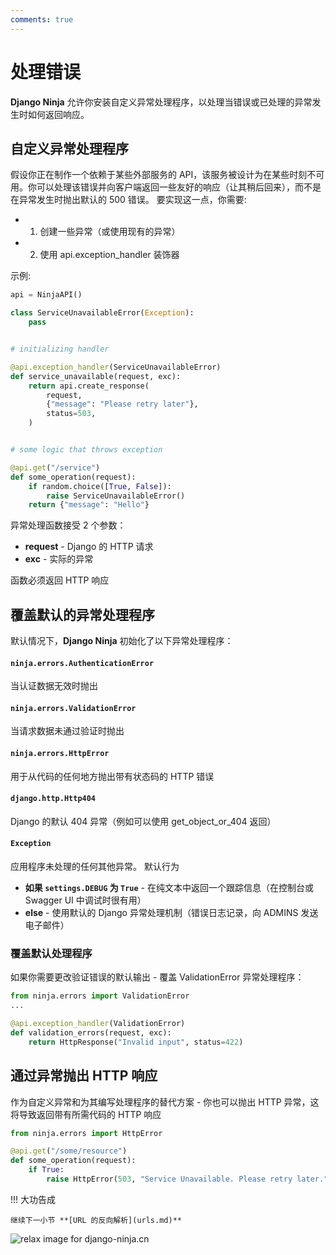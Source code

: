 ```yaml
---
comments: true
---
```

# 处理错误

**Django Ninja** 允许你安装自定义异常处理程序，以处理当错误或已处理的异常发生时如何返回响应。

## 自定义异常处理程序

假设你正在制作一个依赖于某些外部服务的 API，该服务被设计为在某些时刻不可用。你可以处理该错误并向客户端返回一些友好的响应（让其稍后回来），而不是在异常发生时抛出默认的 500 错误。
要实现这一点，你需要:

 - 1) 创建一些异常（或使用现有的异常）
 - 2) 使用 api.exception_handler 装饰器


示例:


```python hl_lines="9 10"
api = NinjaAPI()

class ServiceUnavailableError(Exception):
    pass


# initializing handler

@api.exception_handler(ServiceUnavailableError)
def service_unavailable(request, exc):
    return api.create_response(
        request,
        {"message": "Please retry later"},
        status=503,
    )


# some logic that throws exception

@api.get("/service")
def some_operation(request):
    if random.choice([True, False]):
        raise ServiceUnavailableError()
    return {"message": "Hello"}

```

异常处理函数接受 2 个参数：

 - **request** - Django 的 HTTP 请求
 - **exc** - 实际的异常

函数必须返回 HTTP 响应

## 覆盖默认的异常处理程序

默认情况下，**Django Ninja** 初始化了以下异常处理程序：


#### `ninja.errors.AuthenticationError`

当认证数据无效时抛出

#### `ninja.errors.ValidationError`

当请求数据未通过验证时抛出

#### `ninja.errors.HttpError`

用于从代码的任何地方抛出带有状态码的 HTTP 错误
#### `django.http.Http404`
 
Django 的默认 404 异常（例如可以使用 get_object_or_404 返回）
#### `Exception`
 
应用程序未处理的任何其他异常。
默认行为
 
  - **如果 `settings.DEBUG` 为 `True`** - 在纯文本中返回一个跟踪信息（在控制台或 Swagger UI 中调试时很有用）
  - **else** - 使用默认的 Django 异常处理机制（错误日志记录，向 ADMINS 发送电子邮件）


### 覆盖默认处理程序

如果你需要更改验证错误的默认输出 - 覆盖 ValidationError 异常处理程序：

```python hl_lines="1 4"
from ninja.errors import ValidationError
...

@api.exception_handler(ValidationError)
def validation_errors(request, exc):
    return HttpResponse("Invalid input", status=422)
```


## 通过异常抛出 HTTP 响应

作为自定义异常和为其编写处理程序的替代方案 - 你也可以抛出 HTTP 异常，这将导致返回带有所需代码的 HTTP 响应

```python
from ninja.errors import HttpError

@api.get("/some/resource")
def some_operation(request):
    if True:
        raise HttpError(503, "Service Unavailable. Please retry later.")

```
!!! 大功告成

    继续下一小节 **[URL 的反向解析](urls.md)**

<img style="object-fit: cover; object-position: 50% 50%;" alt="relax image for django-ninja.cn" loading="lazy" fetchpriority="auto" aria-hidden="true" draggable="false" src="https://picsum.photos/825/47.jpg">
